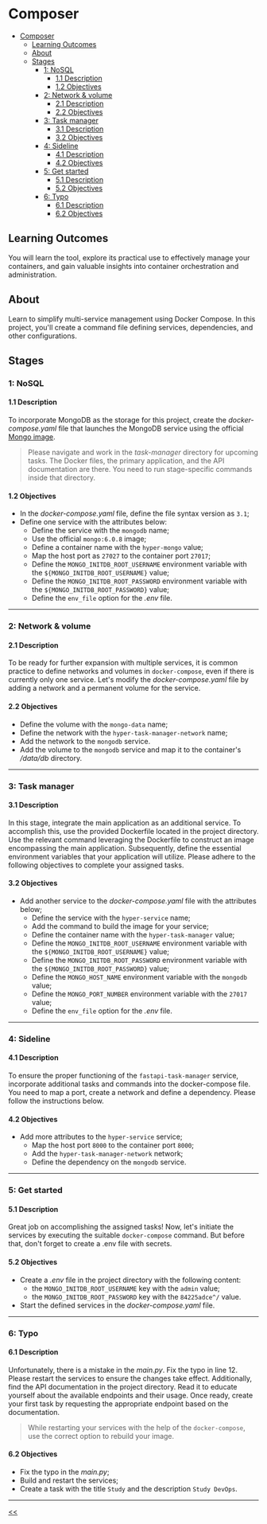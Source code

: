 # Composer

- [Composer](#composer)
  - [Learning Outcomes](#learning-outcomes)
  - [About](#about)
  - [Stages](#stages)
    - [1: NoSQL](#1-nosql)
      - [1.1 Description](#11-description)
      - [1.2 Objectives](#12-objectives)
    - [2: Network & volume](#2-network-&-volume) 
      - [2.1 Description](#21-description)
      - [2.2 Objectives](#22-objectives)
    - [3: Task manager](#3-task-manager)
      - [3.1 Description](#31-description)
      - [3.2 Objectives](#32-objectives)
    - [4: Sideline](#4-sideline)
      - [4.1 Description](#41-description)
      - [4.2 Objectives](#42-objectives)
    - [5: Get started](#5-get-started)
      - [5.1 Description](#51-description)
      - [5.2 Objectives](#52-objectives)
    - [6: Typo](#6-typo)
      - [6.1 Description](#61-description)
      - [6.2 Objectives](#62-objectives)

## Learning Outcomes
You will learn the tool, explore its practical use to effectively manage your containers, and gain valuable insights into container orchestration and administration.

## About
Learn to simplify multi-service management using Docker Compose. In this project, you'll create a command file defining services, dependencies, and other configurations.

## Stages
### 1: NoSQL
#### 1.1 Description
To incorporate MongoDB as the storage for this project, create the _docker-compose.yaml_ file that launches the MongoDB service using the official [Mongo image](https://hub.docker.com/_/mongo).

>Please navigate and work in the _task-manager_ directory for upcoming tasks. The Docker files, the primary application, and the API documentation are there. You need to run stage-specific commands inside that directory.

#### 1.2 Objectives
- In the _docker-compose.yaml_ file, define the file syntax version as `3.1`;
- Define one service with the attributes below:
  - Define the service with the `mongodb` name;
  - Use the official `mongo:6.0.8` image;
  - Define a container name with the `hyper-mongo` value;
  - Map the host port as `27027` to the container port `27017`;
  - Define the `MONGO_INITDB_ROOT_USERNAME` environment variable with the `${MONGO_INITDB_ROOT_USERNAME}` value;
  - Define the `MONGO_INITDB_ROOT_PASSWORD` environment variable with the `${MONGO_INITDB_ROOT_PASSWORD}` value;
  - Define the `env_file` option for the _.env_ file.

<hr/>

### 2: Network & volume
#### 2.1 Description
To be ready for further expansion with multiple services, it is common practice to define networks and volumes in `docker-compose`, even if there is currently only one service. Let's modify the _docker-compose.yaml_ file by adding a network and a permanent volume for the service.

#### 2.2 Objectives
- Define the volume with the `mongo-data` name;
- Define the network with the `hyper-task-manager-network` name;
- Add the network to the `mongodb` service.
- Add the volume to the `mongodb` service and map it to the container's _/data/db_ directory.

<hr/>

### 3: Task manager
#### 3.1 Description
In this stage, integrate the main application as an additional service. To accomplish this, use the provided Dockerfile located in the project directory. Use the relevant command leveraging the Dockerfile to construct an image encompassing the main application. Subsequently, define the essential environment variables that your application will utilize. Please adhere to the following objectives to complete your assigned tasks.

#### 3.2 Objectives
- Add another service to the _docker-compose.yaml_ file with the attributes below;
  - Define the service with the `hyper-service` name;
  - Add the command to build the image for your service;
  - Define the container name with the `hyper-task-manager` value;
  - Define the `MONGO_INITDB_ROOT_USERNAME` environment variable with the `${MONGO_INITDB_ROOT_USERNAME}` value;
  - Define the `MONGO_INITDB_ROOT_PASSWORD` environment variable with the `${MONGO_INITDB_ROOT_PASSWORD}` value;
  - Define the `MONGO_HOST_NAME` environment variable with the `mongodb` value;
  - Define the `MONGO_PORT_NUMBER` environment variable with the `27017` value;
  - Define the `env_file` option for the _.env_ file.

<hr/>

### 4: Sideline
#### 4.1 Description
To ensure the proper functioning of the `fastapi-task-manager` service, incorporate additional tasks and commands into the docker-compose file. You need to map a port, create a network and define a dependency. Please follow the instructions below.

#### 4.2 Objectives
- Add more attributes to the `hyper-service` service;
  - Map the host port `8000` to the container port `8000`;
  - Add the `hyper-task-manager-network` network;
  - Define the dependency on the `mongodb` service.

<hr/>

### 5: Get started
#### 5.1 Description
Great job on accomplishing the assigned tasks! Now, let's initiate the services by executing the suitable `docker-compose` command. But before that, don't forget to create a .env file with secrets.

#### 5.2 Objectives
- Create a _.env_ file in the project directory with the following content:
  - the `MONGO_INITDB_ROOT_USERNAME` key with the `admin` value;
  - the `MONGO_INITDB_ROOT_PASSWORD` key with the `84225adce^/` value.
- Start the defined services in the _docker-compose.yaml_ file.

<hr/> 

### 6: Typo
#### 6.1 Description
Unfortunately, there is a mistake in the _main.py_. Fix the typo in line 12. Please restart the services to ensure the changes take effect. Additionally, find the API documentation in the project directory. Read it to educate yourself about the available endpoints and their usage. Once ready, create your first task by requesting the appropriate endpoint based on the documentation.

>While restarting your services with the help of the `docker-compose`, use the correct option to rebuild your image.

#### 6.2 Objectives
- Fix the typo in the _main.py_;
- Build and restart the services;
- Create a task with the title `Study` and the description `Study DevOps`.

<hr/>

[<<](../../README.md)

